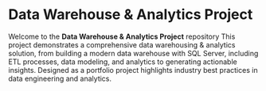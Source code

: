 # Data Warehouse & Analytics Project

Welcome to the **Data Warehouse & Analytics Project** repository
This project demonstrates a comprehensive data warehousing & analytics solution, from building a modern data warehouse with SQL Server, including ETL processes, data modeling, and analytics to generating actionable insights. Designed as a portfolio project highlights industry best practices in data engineering and analytics.
